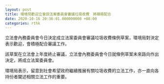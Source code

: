 ```yaml
---
layout: post
title: 環境局歡迎立會設法案委員會審議垃圾收費　將積極配合
date: 2020-10-16 20:36:01.000000000 +08:00
categories: rthk
---
```


立法會內務委員會今日決定成立法案委員會審議垃圾收費條例草案，環境局對決定表示歡迎，會積極配合審議工作。

該草案在立法會上年度終止審議，立法會內務委員會今日就條例草案未來路向作出決定，將成立法案委員會。

環境局表示，留意到社會希望政府繼續推展有關垃圾收費的立法工作，亦一直向各持份者闡述相關立法工作的重要。
